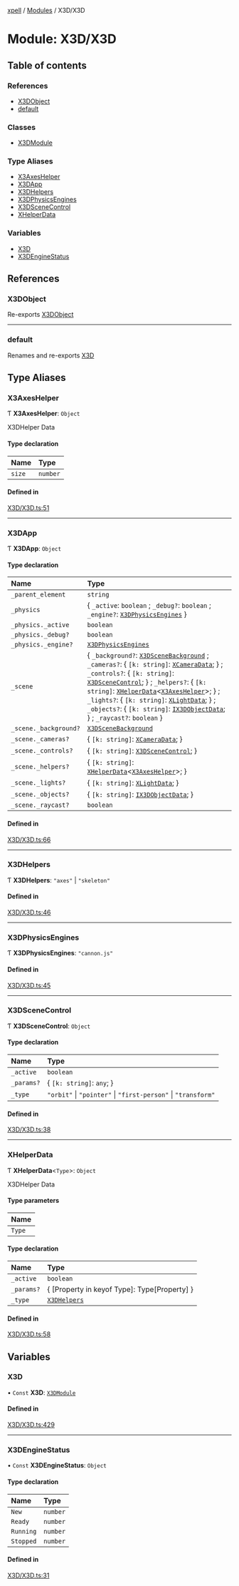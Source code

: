 [xpell](../README.md) / [Modules](../modules.md) / X3D/X3D

# Module: X3D/X3D

## Table of contents

### References

- [X3DObject](X3D_X3D.md#x3dobject)
- [default](X3D_X3D.md#default)

### Classes

- [X3DModule](../classes/X3D_X3D.X3DModule.md)

### Type Aliases

- [X3AxesHelper](X3D_X3D.md#x3axeshelper)
- [X3DApp](X3D_X3D.md#x3dapp)
- [X3DHelpers](X3D_X3D.md#x3dhelpers)
- [X3DPhysicsEngines](X3D_X3D.md#x3dphysicsengines)
- [X3DSceneControl](X3D_X3D.md#x3dscenecontrol)
- [XHelperData](X3D_X3D.md#xhelperdata)

### Variables

- [X3D](X3D_X3D.md#x3d)
- [X3DEngineStatus](X3D_X3D.md#x3denginestatus)

## References

### X3DObject

Re-exports [X3DObject](../classes/X3D_X3DObject.X3DObject.md)

___

### default

Renames and re-exports [X3D](X3D_X3D.md#x3d)

## Type Aliases

### X3AxesHelper

Ƭ **X3AxesHelper**: `Object`

X3DHelper Data

#### Type declaration

| Name | Type |
| :------ | :------ |
| `size` | `number` |

#### Defined in

[X3D/X3D.ts:51](https://github.com/fridman-tamir/XPell/blob/be3d5a4/src/X3D/X3D.ts#L51)

___

### X3DApp

Ƭ **X3DApp**: `Object`

#### Type declaration

| Name | Type |
| :------ | :------ |
| `_parent_element` | `string` |
| `_physics` | \{ `_active`: `boolean` ; `_debug?`: `boolean` ; `_engine?`: [`X3DPhysicsEngines`](X3D_X3D.md#x3dphysicsengines)  } |
| `_physics._active` | `boolean` |
| `_physics._debug?` | `boolean` |
| `_physics._engine?` | [`X3DPhysicsEngines`](X3D_X3D.md#x3dphysicsengines) |
| `_scene` | \{ `_background?`: [`X3DSceneBackground`](X3D_X3DWorldSceneBackground.md#x3dscenebackground) ; `_cameras?`: \{ `[k: string]`: [`XCameraData`](../interfaces/X3D_X3DCoreObjects.XCameraData.md);  } ; `_controls?`: \{ `[k: string]`: [`X3DSceneControl`](X3D_X3D.md#x3dscenecontrol);  } ; `_helpers?`: \{ `[k: string]`: [`XHelperData`](X3D_X3D.md#xhelperdata)\<[`X3AxesHelper`](X3D_X3D.md#x3axeshelper)\>;  } ; `_lights?`: \{ `[k: string]`: [`XLightData`](../interfaces/X3D_X3DCoreObjects.XLightData.md);  } ; `_objects?`: \{ `[k: string]`: [`IX3DObjectData`](../interfaces/X3D_X3DObject.IX3DObjectData.md);  } ; `_raycast?`: `boolean`  } |
| `_scene._background?` | [`X3DSceneBackground`](X3D_X3DWorldSceneBackground.md#x3dscenebackground) |
| `_scene._cameras?` | \{ `[k: string]`: [`XCameraData`](../interfaces/X3D_X3DCoreObjects.XCameraData.md);  } |
| `_scene._controls?` | \{ `[k: string]`: [`X3DSceneControl`](X3D_X3D.md#x3dscenecontrol);  } |
| `_scene._helpers?` | \{ `[k: string]`: [`XHelperData`](X3D_X3D.md#xhelperdata)\<[`X3AxesHelper`](X3D_X3D.md#x3axeshelper)\>;  } |
| `_scene._lights?` | \{ `[k: string]`: [`XLightData`](../interfaces/X3D_X3DCoreObjects.XLightData.md);  } |
| `_scene._objects?` | \{ `[k: string]`: [`IX3DObjectData`](../interfaces/X3D_X3DObject.IX3DObjectData.md);  } |
| `_scene._raycast?` | `boolean` |

#### Defined in

[X3D/X3D.ts:66](https://github.com/fridman-tamir/XPell/blob/be3d5a4/src/X3D/X3D.ts#L66)

___

### X3DHelpers

Ƭ **X3DHelpers**: ``"axes"`` \| ``"skeleton"``

#### Defined in

[X3D/X3D.ts:46](https://github.com/fridman-tamir/XPell/blob/be3d5a4/src/X3D/X3D.ts#L46)

___

### X3DPhysicsEngines

Ƭ **X3DPhysicsEngines**: ``"cannon.js"``

#### Defined in

[X3D/X3D.ts:45](https://github.com/fridman-tamir/XPell/blob/be3d5a4/src/X3D/X3D.ts#L45)

___

### X3DSceneControl

Ƭ **X3DSceneControl**: `Object`

#### Type declaration

| Name | Type |
| :------ | :------ |
| `_active` | `boolean` |
| `_params?` | \{ `[k: string]`: `any`;  } |
| `_type` | ``"orbit"`` \| ``"pointer"`` \| ``"first-person"`` \| ``"transform"`` |

#### Defined in

[X3D/X3D.ts:38](https://github.com/fridman-tamir/XPell/blob/be3d5a4/src/X3D/X3D.ts#L38)

___

### XHelperData

Ƭ **XHelperData**\<`Type`\>: `Object`

X3DHelper Data

#### Type parameters

| Name |
| :------ |
| `Type` |

#### Type declaration

| Name | Type |
| :------ | :------ |
| `_active` | `boolean` |
| `_params?` | \{ [Property in keyof Type]: Type[Property] } |
| `_type` | [`X3DHelpers`](X3D_X3D.md#x3dhelpers) |

#### Defined in

[X3D/X3D.ts:58](https://github.com/fridman-tamir/XPell/blob/be3d5a4/src/X3D/X3D.ts#L58)

## Variables

### X3D

• `Const` **X3D**: [`X3DModule`](../classes/X3D_X3D.X3DModule.md)

#### Defined in

[X3D/X3D.ts:429](https://github.com/fridman-tamir/XPell/blob/be3d5a4/src/X3D/X3D.ts#L429)

___

### X3DEngineStatus

• `Const` **X3DEngineStatus**: `Object`

#### Type declaration

| Name | Type |
| :------ | :------ |
| `New` | `number` |
| `Ready` | `number` |
| `Running` | `number` |
| `Stopped` | `number` |

#### Defined in

[X3D/X3D.ts:31](https://github.com/fridman-tamir/XPell/blob/be3d5a4/src/X3D/X3D.ts#L31)
